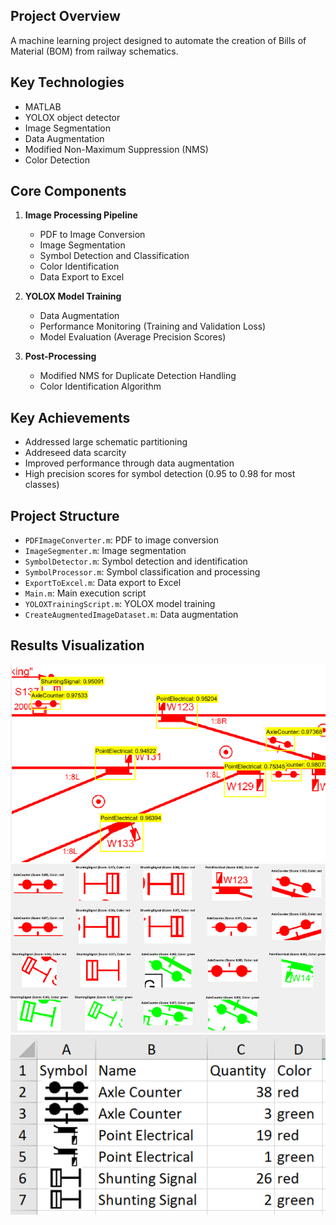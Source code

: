 ## Project Overview

A machine learning project designed to automate the creation of Bills of Material (BOM) from railway schematics. 

## Key Technologies

- MATLAB
- YOLOX object detector
- Image Segmentation
- Data Augmentation
- Modified Non-Maximum Suppression (NMS)
- Color Detection

## Core Components

1. **Image Processing Pipeline**
   - PDF to Image Conversion
   - Image Segmentation
   - Symbol Detection and Classification
   - Color Identification
   - Data Export to Excel

2. **YOLOX Model Training**
   - Data Augmentation
   - Performance Monitoring (Training and Validation Loss)
   - Model Evaluation (Average Precision Scores)

3. **Post-Processing**
   - Modified NMS for Duplicate Detection Handling
   - Color Identification Algorithm

## Key Achievements

- Addressed large schematic partitioning
- Addreseed data scarcity
- Improved performance through data augmentation
- High precision scores for symbol detection (0.95 to 0.98 for most classes)

## Project Structure

- `PDFImageConverter.m`: PDF to image conversion
- `ImageSegmenter.m`: Image segmentation
- `SymbolDetector.m`: Symbol detection and identification
- `SymbolProcessor.m`: Symbol classification and processing
- `ExportToExcel.m`: Data export to Excel
- `Main.m`: Main execution script
- `YOLOXTrainingScript.m`: YOLOX model training
- `CreateAugmentedImageDataset.m`: Data augmentation

## Results Visualization

![Result Example](Result1.png)
![Result Example](Result2.png)
![Result Example](Result3.png)

